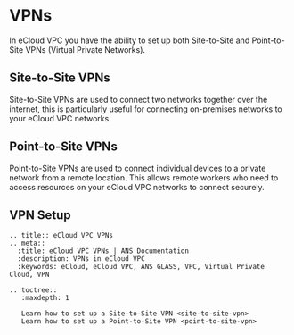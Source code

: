 # VPNs

In eCloud VPC you have the ability to set up both Site-to-Site and Point-to-Site VPNs (Virtual Private Networks).

## Site-to-Site VPNs
Site-to-Site VPNs are used to connect two networks together over the internet, this is particularly useful for connecting
on-premises networks to your eCloud VPC networks.

## Point-to-Site VPNs
Point-to-Site VPNs are used to connect individual devices to a private network from a remote location.
This allows remote workers who need to access resources on your eCloud VPC networks to connect securely.

## VPN Setup

```eval_rst
.. title:: eCloud VPC VPNs
.. meta::
  :title: eCloud VPC VPNs | ANS Documentation
  :description: VPNs in eCloud VPC
  :keywords: eCloud, eCloud VPC, ANS GLASS, VPC, Virtual Private Cloud, VPN
  
.. toctree::
   :maxdepth: 1
   
   Learn how to set up a Site-to-Site VPN <site-to-site-vpn>
   Learn how to set up a Point-to-Site VPN <point-to-site-vpn>
```